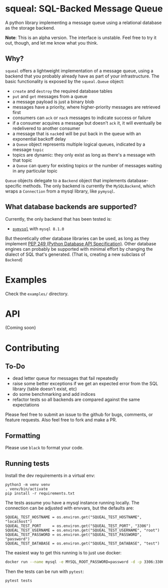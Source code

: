 # squeal: SQL-Backed Message Queue

A python library implementing a message queue using a relational database as the storage backend.

**Note**: This is an alpha version.  The interface is unstable.  Feel free to try it out, though, and let me know what you think.

## Why?

`squeal` offers a lightweight implementation of a message queue, using a backend that you probably already have as part of your infrastructure.  The basic functionality is exposed by the `squeal.Queue` object:

* `create` and `destroy` the required database tables
* `put` and `get` messages from a queue
* a message payload is just a binary blob
* messages have a priority, where higher-priority messages are retrieved first
* consumers can `ack` or `nack` messages to indicate success or failure
* if a consumer acquires a message but doesn't `ack` it, it will eventually be redelivered to another consumer
* a message that is `nack`ed will be put back in the queue with an exponential backoff delay
* a `Queue` object represents multiple logical queues, indicated by a message `topic`
* topics are dynamic: they only exist as long as there's a message with that topic
* a `Queue` can query for existing topics or the number of messages waiting in any particular topic

`Queue` objects delegate to a `Backend` object that implements database-specific methods.  The only backend is currently the `MySQLBackend`, which wraps a `Connection` from a mysql library, like `pymysql`.

## What database backends are supported?

Currently, the only backend that has been tested is:

* [`pymysql`](https://github.com/PyMySQL/PyMySQL) with `mysql 8.1.0`

But theoretically other database libraries can be used, as long as they implement [PEP 249 (Python Database API Specification)](https://peps.python.org/pep-0249/).  Other database engines can probably be supported with minimal effort by changing the dialect of SQL that's generated.  (That is, creating a new subclass of `Backend`)

# Examples
Check the `examples/` directory.

# API
(Coming soon)

# Contributing

## To-Do
* dead letter queue for messages that fail repeatedly
* raise some better exceptions if we get an expected error from the SQL library (table doesn't exist, etc)
* do some benchmarking and add indices
* refactor tests so all backends are compared against the same expectations

Please feel free to submit an issue to the github for bugs, comments, or feature requests.  Also feel free to fork and make a PR.

## Formatting
Please use `black` to format your code.

## Running tests
Install the dev requirements in a virtual env:
```python3
python3 -m venv venv
. venv/bin/activate
pip install -r requirements.txt
```

The tests assume you have a mysql instance running locally.  The connection can be adjusted with envvars, but the defaults are:
```python3
SQUEAL_TEST_HOSTNAME = os.environ.get("SQUEAL_TEST_HOSTNAME", "localhost")
SQUEAL_TEST_PORT     = os.environ.get("SQUEAL_TEST_PORT", "3306")
SQUEAL_TEST_USERNAME = os.environ.get("SQUEAL_TEST_USERNAME", "root")
SQUEAL_TEST_PASSWORD = os.environ.get("SQUEAL_TEST_PASSWORD", "password")
SQUEAL_TEST_DATABASE = os.environ.get("SQUEAL_TEST_DATABASE", "test")
```

The easiest way to get this running is to just use docker:
```bash
docker run --name mysql -e MYSQL_ROOT_PASSWORD=password -d -p 3306:3306 mysql:8.1.0
```

Then the tests can be run with `pytest`:
```bash
pytest tests
```
